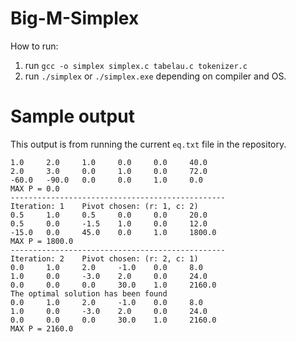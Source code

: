 # Big-M-Simplex
How to run: 
1. run `gcc -o simplex simplex.c tabelau.c tokenizer.c`
2. run ```./simplex``` or ```./simplex.exe``` depending on compiler and OS.

# Sample output
This output is from running the current `eq.txt` file in the repository.  
```
1.0     2.0     1.0     0.0     0.0     40.0
2.0     3.0     0.0     1.0     0.0     72.0
-60.0   -90.0   0.0     0.0     1.0     0.0
MAX P = 0.0
------------------------------------------------
Iteration: 1    Pivot chosen: (r: 1, c: 2)
0.5     1.0     0.5     0.0     0.0     20.0
0.5     0.0     -1.5    1.0     0.0     12.0
-15.0   0.0     45.0    0.0     1.0     1800.0
MAX P = 1800.0
------------------------------------------------
Iteration: 2    Pivot chosen: (r: 2, c: 1)
0.0     1.0     2.0     -1.0    0.0     8.0
1.0     0.0     -3.0    2.0     0.0     24.0
0.0     0.0     0.0     30.0    1.0     2160.0
The optimal solution has been found
0.0     1.0     2.0     -1.0    0.0     8.0
1.0     0.0     -3.0    2.0     0.0     24.0
0.0     0.0     0.0     30.0    1.0     2160.0
MAX P = 2160.0
```
